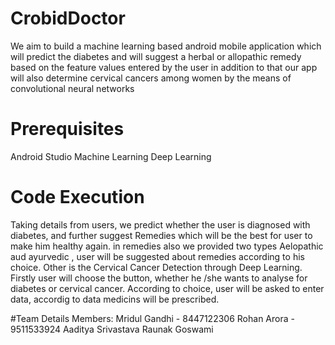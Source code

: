 # CrobidDoctor
We aim to build a machine learning based android mobile application which will predict the diabetes and will suggest a herbal or allopathic remedy  based on the feature values entered by the user in addition to that our app will also  determine cervical cancers among women by the means of convolutional neural networks 
# Prerequisites
Android Studio
Machine Learning
Deep Learning
# Code Execution
Taking details from users, we predict whether the user is diagnosed with diabetes, and further suggest Remedies which will be the best for user to make him healthy again. in remedies also we provided two types Aelopathic aud ayurvedic , user will be suggested about remedies according to his choice.
Other is the Cervical Cancer Detection through Deep Learning.
Firstly user will choose the button, whether he /she wants to analyse for diabetes or cervical cancer.
According to choice, user will be asked to enter data, accordig to data medicins will be prescribed.


#Team Details
Members: Mridul Gandhi - 8447122306 
Rohan Arora - 9511533924
Aaditya Srivastava
Raunak Goswami

